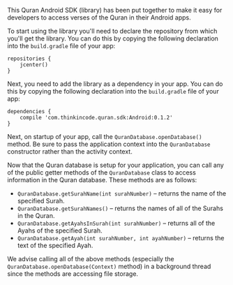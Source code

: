 This Quran Android SDK (library) has been put together to make it easy for developers to access verses of the Quran in their Android apps.

To start using the library you'll need to declare the repository from which you'll get the library. You can do this by copying the following declaration into the `build.gradle` file of your app:

    repositories {
        jcenter()
    }

Next, you need to add the library as a dependency in your app. You can do this by copying the following declaration into the `build.gradle` file of your app:

    dependencies {
        compile 'com.thinkincode.quran.sdk:Android:0.1.2'
    }

Next, on startup of your app, call the `QuranDatabase.openDatabase()` method. Be sure to pass the application context into the `QuranDatabase` constructor rather than the activity context.

Now that the Quran database is setup for your application, you can call any of the public getter methods of the `QuranDatabase` class to access information in the Quran database. These methods are as follows:

* `QuranDatabase.getSurahName(int surahNumber)` – returns the name of the specified Surah.
* `QuranDatabase.getSurahNames()` – returns the names of all of the Surahs in the Quran.
* `QuranDatabase.getAyahsInSurah(int surahNumber)` – returns all of the Ayahs of the specified Surah.
* `QuranDatabase.getAyah(int surahNumber, int ayahNumber)` – returns the text of the specified Ayah.

We advise calling all of the above methods (especially the `QuranDatabase.openDatabase(Context)` method) in a background thread since the methods are accessing file storage.

